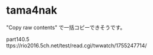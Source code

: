# tama4nak

"Copy raw contents" で一括コピーできそうです。


part140.5    
ttps://rio2016.5ch.net/test/read.cgi/twwatch/1755247714/
